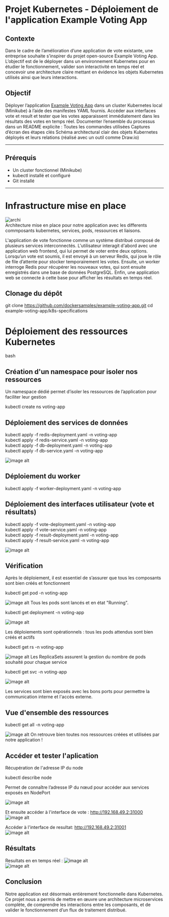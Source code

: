 # Projet Kubernetes - Déploiement de l'application Example Voting App

## Contexte
Dans le cadre de l’amélioration d’une application de vote existante, une entreprise souhaite s’inspirer du projet open-source Example Voting App. L’objectif est de le déployer dans un environnement Kubernetes pour en étudier le fonctionnement, valider son interactivité en temps réel et concevoir une architecture claire mettant en évidence les objets Kubernetes utilisés ainsi que leurs interactions.

 
## Objectif
Déployer l’application [Example Voting App](https://github.com/dockersamples/example-voting-app) dans un cluster Kubernetes local (Minikube) à l’aide des manifestes YAML fournis.
Accéder aux interfaces vote et result et tester que les votes apparaissent immédiatement dans les résultats des votes en temps réel.
Documenter l’ensemble du processus dans un README explicite :
Toutes les commandes utilisées
Captures d’écran des étapes clés
Schéma architectural clair des objets Kubernetes déployés et leurs relations (réalisé avec un outil comme Draw.io)

---
 
## Prérequis
 
- Un cluster fonctionnel (Minikube)
- kubectl installé et configuré
- Git installé
 
---

# Infrastructure mise en place

![archi](https://github.com/Jauresamani/example-voting-app/blob/main/screenREADME/Archi.png)  
Architecture mise en place pour notre application avec les differents commposants kubernetes, services, pods, ressources et liaisons.  


L'application de vote fonctionne comme un système distribué composé de plusieurs services interconnectés. L'utilisateur interagit d'abord avec une application web frontend, qui lui permet de voter entre deux options. Lorsqu’un vote est soumis, il est envoyé à un serveur Redis, qui joue le rôle de file d’attente pour stocker temporairement les votes. Ensuite, un worker interroge Redis pour récupérer les nouveaux votes, qui sont ensuite enregistrés dans une base de données PostgreSQL. Enfin, une application web se connecte à cette base pour afficher les résultats en temps réel.

## Clonage du dépôt
git clone https://github.com/dockersamples/example-voting-app.git
cd example-voting-app/k8s-specifications

# Déploiement des ressources Kubernetes

bash
## Création d'un namespace pour isoler nos ressources
Un namespace dédié permet d’isoler les ressources de l’application pour faciliter leur gestion

kubectl create ns voting-app  


## Déploiement des services de données


kubectl apply -f redis-deployment.yaml -n voting-app  
kubectl apply -f redis-service.yaml -n voting-app  
kubectl apply -f db-deployment.yaml -n voting-app  
kubectl apply -f db-service.yaml -n voting-app  

![image alt](https://github.com/Jauresamani/example-voting-app/blob/main/screenREADME/1De%CC%81ploiement%20des%20services%20de%20donne%CC%81es.png) 
 
## Déploiement du worker
kubectl apply -f worker-deployment.yaml -n voting-app

 
## Déploiement des interfaces utilisateur (vote et résultats)
kubectl apply -f vote-deployment.yaml -n voting-app  
kubectl apply -f vote-service.yaml -n voting-app  
kubectl apply -f result-deployment.yaml -n voting-app  
kubectl apply -f result-service.yaml -n voting-app  

![image alt](https://github.com/Jauresamani/example-voting-app/blob/main/screenREADME/2De%CC%81ploiement%20du%20worker.png)

## Vérification
Après le déploiement, il est essentiel de s’assurer que tous les composants sont bien créés et fonctionnent

kubectl get pod -n voting-app  

![image alt](https://github.com/Jauresamani/example-voting-app/blob/main/screenREADME/3getpods.png)
Tous les pods sont lancés et en état "Running".

kubectl get deployment -n voting-app  

![image alt](https://github.com/Jauresamani/example-voting-app/blob/main/screenREADME/4getdeployem.png) 

Les déploiements sont opérationnels : tous les pods attendus sont bien créés et actifs

kubectl get rs -n voting-app

![image alt](https://github.com/Jauresamani/example-voting-app/blob/main/screenREADME/5getrs.png) 
Les ReplicaSets assurent la gestion du nombre de pods souhaité pour chaque service
  

kubectl get svc -n voting-app  

![image alt](https://github.com/Jauresamani/example-voting-app/blob/main/screenREADME/6getserv.png) 

Les services sont bien exposés avec les bons ports pour permettre la communication interne et l'accès externe.


## Vue d'ensemble des ressources

kubectl get all -n voting-app  

![image alt](https://github.com/Jauresamani/example-voting-app/blob/main/screenREADME/7get%20all.png)
On retrouve bien toutes nos ressources créées et utilisées par notre application !  
  
## Accéder et tester l'aplication
Récupération de l'adresse IP du node 

kubectl describe node  

Permet de connaître l’adresse IP du nœud pour accéder aux services exposés en NodePort

![image alt](https://github.com/Jauresamani/example-voting-app/blob/main/screenREADME/8descri.png)

Et ensuite accéder à l'interface de vote : http://192.168.49.2:31000  
![image alt](https://github.com/Jauresamani/example-voting-app/blob/main/screenREADME/9vote.png) 
  
Accéder à l'interface de resultat: http://192.168.49.2:31001  
![image alt](https://github.com/Jauresamani/example-voting-app/blob/main/screenREADME/10resul.png) 
  
## Résultats
Resultats en en temps réel :
![image alt](https://github.com/Jauresamani/example-voting-app/blob/main/screenREADME/12resultdirect.png)  
![image alt](https://github.com/Jauresamani/example-voting-app/blob/main/screenREADME/11votedirect.png)  



## Conclusion 
Notre application est désormais entièrement fonctionnelle dans Kubernetes. Ce projet nous a permis de mettre en œuvre une architecture microservices complète, de comprendre les interactions entre les composants, et de valider le fonctionnement d’un flux de traitement distribué.  
